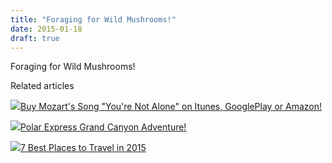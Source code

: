 ```yaml
---
title: "Foraging for Wild Mushrooms!"
date: 2015-01-18
draft: true
---
```


Foraging for Wild Mushrooms!  
  
  
  

<!--more-->  
  

Related articles

[![](http://i.zemanta.com/322011446_80_80.jpg)](http://soultravelers3new.local/2015/01/buy-mozarts-song-youre-not-alone-on-itunes-googleplay-or-amazon-.html)[Buy Mozart's Song "You're Not Alone" on Itunes, GooglePlay or Amazon!](http://soultravelers3new.local/2015/01/buy-mozarts-song-youre-not-alone-on-itunes-googleplay-or-amazon-.html)

[![](http://i.zemanta.com/317983075_80_80.jpg)](http://soultravelers3new.local/2014/12/polar-express-grand-canyon-adventure.html)[Polar Express Grand Canyon Adventure!](http://soultravelers3new.local/2014/12/polar-express-grand-canyon-adventure.html)

[![](http://i.zemanta.com/320223768_80_80.jpg)](http://soultravelers3new.local/2015/01/7-best-places-to-travel-in-2015.html)[7 Best Places to Travel in 2015](http://soultravelers3new.local/2015/01/7-best-places-to-travel-in-2015.html)
